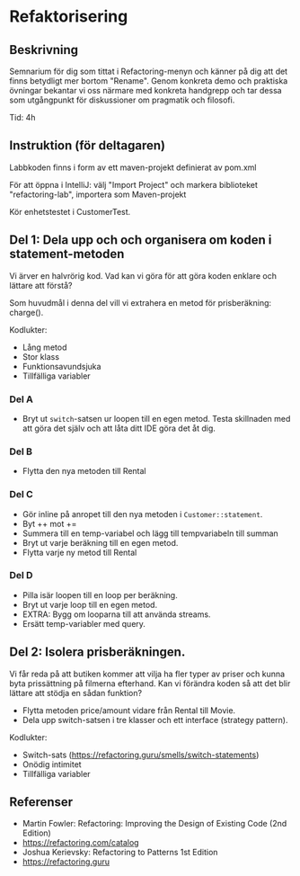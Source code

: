 # Refaktorisering

## Beskrivning

Semnarium för dig som tittat i Refactoring-menyn och känner på dig att det finns
betydligt mer bortom "Rename". Genom konkreta demo och praktiska övningar
bekantar vi oss närmare med konkreta handgrepp och tar dessa som utgångpunkt
för diskussioner om pragmatik och filosofi.

Tid: 4h

## Instruktion (för deltagaren)

Labbkoden finns i form av ett maven-projekt definierat av pom.xml

För att öppna i IntelliJ: välj "Import Project" och markera biblioteket "refactoring-lab", importera som Maven-projekt

Kör enhetstestet i CustomerTest.

## Del 1: Dela upp och och organisera om koden i statement-metoden

Vi ärver en halvrörig kod. Vad kan vi göra för att göra koden enklare och lättare att
förstå?

Som huvudmål i denna del vill vi extrahera en metod för prisberäkning: charge().

Kodlukter:
- Lång metod
- Stor klass
- Funktionsavundsjuka
- Tillfälliga variabler

### Del A
- Bryt ut `switch`-satsen ur loopen till en egen metod. Testa skillnaden med 
att göra det själv och att låta ditt IDE göra det åt dig.

### Del B
- Flytta den nya metoden till Rental

### Del C
- Gör inline på anropet till den nya metoden i `Customer::statement`.
- Byt ++ mot +=
- Summera till en temp-variabel och lägg till tempvariabeln till summan
- Bryt ut varje beräkning till en egen metod.
- Flytta varje ny metod till Rental

### Del D
- Pilla isär loopen till en loop per beräkning. 
- Bryt ut varje loop till en egen metod.
- EXTRA: Bygg om looparna till att använda streams.
- Ersätt temp-variabler med query. 

## Del 2: Isolera prisberäkningen.

Vi får reda på att butiken kommer att vilja ha fler typer av priser
och kunna byta prissättning på filmerna efterhand. Kan vi förändra
koden så att det blir lättare att stödja en sådan funktion?

- Flytta metoden price/amount vidare från Rental till Movie.
- Dela upp switch-satsen i tre klasser och ett interface (strategy pattern).

Kodlukter:

- Switch-sats (https://refactoring.guru/smells/switch-statements)
- Onödig intimitet
- Tillfälliga variabler

## Referenser

- Martin Fowler: Refactoring: Improving the Design of Existing Code (2nd Edition)
- https://refactoring.com/catalog
- Joshua Kerievsky: Refactoring to Patterns 1st Edition
- https://refactoring.guru

